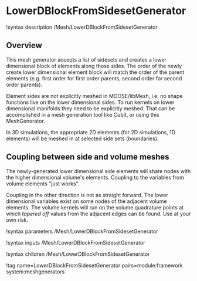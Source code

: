 # LowerDBlockFromSidesetGenerator

!syntax description /Mesh/LowerDBlockFromSidesetGenerator

## Overview

This mesh generator accepts a list of sidesets and creates a lower dimensional
block of elements along those sides. The order of the newly create lower
dimensional element block will match the order of the parent elements
(e.g. first order for first order parents, second order for second order parents).

Element sides are not explicitly meshed in MOOSE/libMesh, i.e. no shape functions
live on the lower dimensional sides. To run kernels on lower dimensional manifolds
they need to be explicitly meshed. That can be accomplished in a mesh generation
tool like Cubit, or using this MeshGenerator.

In 3D simulations, the appropriate 2D elements (for 2D simulations, 1D elements)
will be meshed in at selected side sets (boundaries).

## Coupling between side and volume meshes

The newly-generated lower dimensional side elements will share nodes with the higher
dimensional volume's elements. Coupling to the variables from volume elements
"just works".

Coupling in the other direction is not as straight forward. The lower dimensional
variables exist on some nodes of the adjacent volume elements. The volume kernels
will run on the volume quadrature points at which *tapered off* values from the
adjacent edges can be found. Use at your own risk.

!syntax parameters /Mesh/LowerDBlockFromSidesetGenerator

!syntax inputs /Mesh/LowerDBlockFromSidesetGenerator

!syntax children /Mesh/LowerDBlockFromSidesetGenerator

!tag name=LowerDBlockFromSidesetGenerator pairs=module:framework system:meshgenerators
